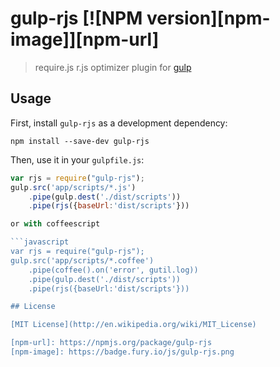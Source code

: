 # gulp-rjs [![NPM version][npm-image]][npm-url]

> require.js r.js optimizer plugin for [gulp](https://github.com/wearefractal/gulp)

## Usage

First, install `gulp-rjs` as a development dependency:

```shell
npm install --save-dev gulp-rjs
```

Then, use it in your `gulpfile.js`:
```javascript
var rjs = require("gulp-rjs");
gulp.src('app/scripts/*.js')
	.pipe(gulp.dest('./dist/scripts'))
	.pipe(rjs({baseUrl:'dist/scripts'}))

or with coffeescript

```javascript
var rjs = require("gulp-rjs");
gulp.src('app/scripts/*.coffee')
	.pipe(coffee().on('error', gutil.log))
	.pipe(gulp.dest('./dist/scripts'))
	.pipe(rjs({baseUrl:'dist/scripts'}))

## License

[MIT License](http://en.wikipedia.org/wiki/MIT_License)

[npm-url]: https://npmjs.org/package/gulp-rjs
[npm-image]: https://badge.fury.io/js/gulp-rjs.png
